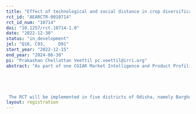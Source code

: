 ```yaml
---
title: "Effect of technological and social distance in crop diversification and variety adoption"
rct_id: "AEARCTR-0010714"
rct_id_num: "10714"
doi: "10.1257/rct.10714-1.0"
date: "2022-12-30"
status: "in_development"
jel: "Q16, C93, 	D91"
start_year: "2022-12-15"
end_year: "2024-06-30"
pi: "Prakashan Chellattan Veettil pc.veettil@irri.org"
abstract: "As part of one CGIAR Market Intelligence and Product Profiling Initiative, the study focusses on providing behavioral intelligence to farmers for promoting new products, influence farmers for variety replacement and product substitution.  The project examines whether seed trial pack, and mechanical sowing interventions change farmer's adoption of improved variety and diversify their crops. We additionally examine if the technological (TD) and social distances (SD) act as barriers for crop choices and diversification.  An RCT on diversification is planned during winter season in Odisha, India for groundnut and green-gram. Green gram variety of Virat and Shikha; and Kaderi 66 and Dharni for groundnut will be used. The sample size for the trial packs will be 400 in case of green gram and 200 for groundnut. 0.5 acres of land size will be covered under the trial packs. The seed rate for green-gram is 10kg/acre and for groundnut is 75kg/acre. 


 The RCT will be implemented in five districts of Odisha, namely Barghar, Kalahandi, Mayurbhanj, Puri, and Ganjam."
layout: registration
---
```


